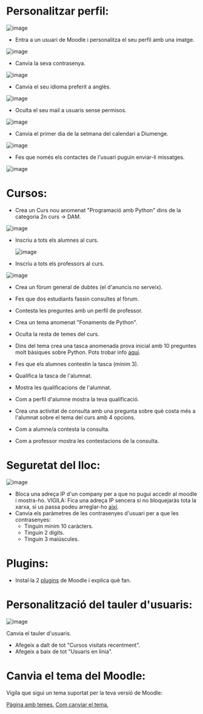 # Personalitzar perfil:

![image](https://user-images.githubusercontent.com/110727546/207070729-91000a9b-782a-43ed-8f50-344d9db3ad3f.png)

- Entra a un usuari de Moodle i personalitza el seu perfil amb una imatge.

![image](https://user-images.githubusercontent.com/114162326/214374317-eca6d884-8957-4df6-8b1b-dada3dd026fd.png)

- Canvia la seva contrasenya.

![image](https://user-images.githubusercontent.com/114162326/214376204-da845ab8-a52f-4cae-b89f-18cddeb93b72.png)

- Canvia el seu idioma preferit a anglès.

![image](https://user-images.githubusercontent.com/114162326/214376015-4f3881fc-f198-4dd9-8bb6-cf990a04038d.png)

- Oculta el seu mail a usuaris sense permisos.

![image](https://user-images.githubusercontent.com/114162326/214374768-b16f7fe9-7e5e-4231-902c-36fd0be9f81c.png)

- Canvia el primer dia de la setmana del calendari a Diumenge.

![image](https://user-images.githubusercontent.com/114162326/214376652-2c9c4a66-9d7d-4a1c-a4cc-39b514d352d4.png)

- Fes que només els contactes de l'usuari puguin enviar-li missatges.

![image](https://user-images.githubusercontent.com/114162326/214376517-0e312963-a183-436b-8202-055187832e7a.png)

# Cursos:

- Crea un Curs nou anomenat "Programació amb Python" dins de la categoria 2n curs -> DAM.

![image](https://user-images.githubusercontent.com/114162326/214378902-4d3529e7-2827-411b-b822-f9396002b762.png)

- Inscriu a tots els alumnes al curs.

  ![image](https://user-images.githubusercontent.com/114162326/214379065-fdf50194-a16b-4d14-b650-1ebdf72f74d1.png)

- Inscriu a tots els professors al curs.

![image](https://user-images.githubusercontent.com/114162326/214379330-5296d943-1fe4-43b1-a6fb-9b2ed6c0235d.png)

- Crea un fòrum general de dubtes (el d'anuncis no serveix).


- Fes que dos estudiants fassin consultes al fòrum.


- Contesta les preguntes amb un perfil de professor.


- Crea un tema anomenat "Fonaments de Python".


- Oculta la resta de temes del curs.


- Dins del tema crea una tasca anomenada prova inicial amb 10 preguntes molt bàsiques sobre Python. Pots trobar info [aqui](https://www.w3schools.com/python/).
- Fes que els alumnes contestin la tasca (mínim 3).
- Qualifica la tasca de l'alumnat.
- Mostra les qualificacions de l'alumnat.
- Com a perfil d'alumne mostra la teva qualificació.
- Crea una activitat de consulta amb una pregunta sobre què costa més a l'alumnat sobre el tema del curs amb 4 opcions.
- Com a alumne/a contesta la consulta.
- Com a professor mostra les contestacions de la consulta.

# Seguretat del lloc:

![image](https://user-images.githubusercontent.com/110727546/207085138-c3cbcb81-edee-45a1-8b11-daf20093e56d.png)


- Bloca una adreça IP d'un company per a que no pugui accedir al moodle i mostra-ho. VIGILA: Fica una adreça IP sencera si no bloquejaràs tota la xarxa, si us passa podeu arreglar-ho [així](https://moodle.org/mod/forum/discuss.php?d=323745).
- Canvia els paràmetres de les contrasenyes d'usuari per a que les contrasenyes:
  - Tinguin mínim 10 caràcters.
  - Tinguin 2 dígits.
  - Tinguin 3 maiúscules.

# Plugins:

- Instal·la 2 [plugins](https://moodle.org/plugins/) de Moodle i explica què fan.

# Personalització del tauler d'usuaris:

![image](https://user-images.githubusercontent.com/110727546/207088651-6131a2b1-20c7-4a9f-b50a-317295ce70f1.png)

Canvia el tauler d'usuaris.

- Afegeix a dalt de tot "Cursos visitats recentment".
- Afegeix a baix de tot "Usuaris en línia".

# Canvia el tema del Moodle:

Vigila que sigui un tema suportat per la teva versió de Moodle:

[Pàgina amb temes.](https://moodle.org/plugins/browse.php?list=category&id=3)
[Com canviar el tema.](https://docs.moodle.org/24/en/Installing_a_new_theme)


